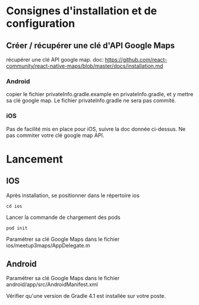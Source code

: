 # Consignes d'installation et de configuration
## Créer / récupérer une clé d'API Google Maps
récupérer une clé API google map.
doc: https://github.com/react-community/react-native-maps/blob/master/docs/installation.md
### Android
copier le fichier privateInfo.gradle.example en privateInfo.gradle, et y mettre sa clé google map. Le fichier privateInfo.gradle ne sera pas commité.

### iOS
Pas de facilité mis en place pour iOS, suivre la doc donnée ci-dessus. Ne pas commiter votre clé google map API.

# Lancement
## IOS
Après installation, se positionner dans le répertoire ios
```
cd ios
```
Lancer la commande de chargement des pods
```
pod init
```
Paramétrer sa clé Google Maps dans le fichier ios/meetup3maps/AppDelegate.m

## Android
Paramétrer sa clé Google Maps dans le fichier android/app/src/AndroidManifest.xml

Vérifier qu'une version de Gradle 4.1 est installée sur votre poste.
